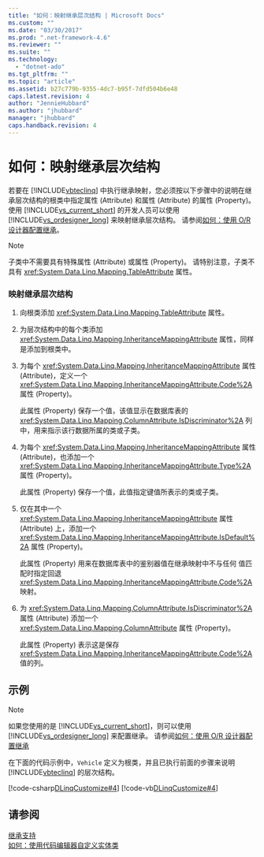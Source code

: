 ```yaml
---
title: "如何：映射继承层次结构 | Microsoft Docs"
ms.custom: ""
ms.date: "03/30/2017"
ms.prod: ".net-framework-4.6"
ms.reviewer: ""
ms.suite: ""
ms.technology: 
  - "dotnet-ado"
ms.tgt_pltfrm: ""
ms.topic: "article"
ms.assetid: b27c779b-9355-4dc7-b95f-7dfd504b6e48
caps.latest.revision: 4
author: "JennieHubbard"
ms.author: "jhubbard"
manager: "jhubbard"
caps.handback.revision: 4
---
```

# 如何：映射继承层次结构
若要在 [!INCLUDE[vbteclinq](../../../../../../includes/vbteclinq-md.md)] 中执行继承映射，您必须按以下步骤中的说明在继承层次结构的根类中指定属性 \(Attribute\) 和属性 \(Attribute\) 的属性 \(Property\)。  使用 [!INCLUDE[vs_current_short](../../../../../../includes/vs-current-short-md.md)] 的开发人员可以使用 [!INCLUDE[vs_ordesigner_long](../../../../../../includes/vs-ordesigner-long-md.md)] 来映射继承层次结构。  请参阅[如何：使用 O\/R 设计器配置继承](../Topic/How%20to:%20Configure%20inheritance%20by%20using%20the%20O-R%20Designer.md)。  
  
> [!NOTE]
>  子类中不需要具有特殊属性 \(Attribute\) 或属性 \(Property\)。  请特别注意，子类不具有 <xref:System.Data.Linq.Mapping.TableAttribute> 属性。  
  
### 映射继承层次结构  
  
1.  向根类添加 <xref:System.Data.Linq.Mapping.TableAttribute> 属性。  
  
2.  为层次结构中的每个类添加 <xref:System.Data.Linq.Mapping.InheritanceMappingAttribute> 属性，同样是添加到根类中。  
  
3.  为每个 <xref:System.Data.Linq.Mapping.InheritanceMappingAttribute> 属性 \(Attribute\)，定义一个 <xref:System.Data.Linq.Mapping.InheritanceMappingAttribute.Code%2A> 属性 \(Property\)。  
  
     此属性 \(Property\) 保存一个值，该值显示在数据库表的 <xref:System.Data.Linq.Mapping.ColumnAttribute.IsDiscriminator%2A> 列中，用来指示该行数据所属的类或子类。  
  
4.  为每个 <xref:System.Data.Linq.Mapping.InheritanceMappingAttribute> 属性 \(Attribute\)，也添加一个 <xref:System.Data.Linq.Mapping.InheritanceMappingAttribute.Type%2A> 属性 \(Property\)。  
  
     此属性 \(Property\) 保存一个值，此值指定键值所表示的类或子类。  
  
5.  仅在其中一个 <xref:System.Data.Linq.Mapping.InheritanceMappingAttribute> 属性 \(Attribute\) 上，添加一个 <xref:System.Data.Linq.Mapping.InheritanceMappingAttribute.IsDefault%2A> 属性 \(Property\)。  
  
     此属性 \(Property\) 用来在数据库表中的鉴别器值在继承映射中不与任何  值匹配时指定回退<xref:System.Data.Linq.Mapping.InheritanceMappingAttribute.Code%2A>映射。  
  
6.  为 <xref:System.Data.Linq.Mapping.ColumnAttribute.IsDiscriminator%2A> 属性 \(Attribute\) 添加一个 <xref:System.Data.Linq.Mapping.ColumnAttribute> 属性 \(Property\)。  
  
     此属性 \(Property\) 表示这是保存 <xref:System.Data.Linq.Mapping.InheritanceMappingAttribute.Code%2A> 值的列。  
  
## 示例  
  
> [!NOTE]
>  如果您使用的是 [!INCLUDE[vs_current_short](../../../../../../includes/vs-current-short-md.md)]，则可以使用 [!INCLUDE[vs_ordesigner_long](../../../../../../includes/vs-ordesigner-long-md.md)] 来配置继承。  请参阅[如何：使用 O\/R 设计器配置继承](../Topic/How%20to:%20Configure%20inheritance%20by%20using%20the%20O-R%20Designer.md)  
  
 在下面的代码示例中，`Vehicle` 定义为根类，并且已执行前面的步骤来说明 [!INCLUDE[vbteclinq](../../../../../../includes/vbteclinq-md.md)] 的层次结构。  
  
 [!code-csharp[DLinqCustomize#4](../../../../../../samples/snippets/csharp/VS_Snippets_Data/DLinqCustomize/cs/Program.cs#4)]
 [!code-vb[DLinqCustomize#4](../../../../../../samples/snippets/visualbasic/VS_Snippets_Data/DLinqCustomize/vb/Module1.vb#4)]  
  
## 请参阅  
 [继承支持](../../../../../../docs/framework/data/adonet/sql/linq/inheritance-support.md)   
 [如何：使用代码编辑器自定义实体类](../../../../../../docs/framework/data/adonet/sql/linq/how-to-customize-entity-classes-by-using-the-code-editor.md)